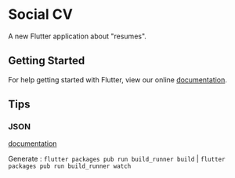 # Social CV

A new Flutter application about "resumes".

## Getting Started

For help getting started with Flutter, view our online
[documentation](https://flutter.io/).

## Tips
### JSON
[documentation](https://flutter.io/json/)

Generate : `flutter packages pub run build_runner build` | `flutter packages pub run build_runner watch`